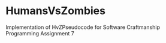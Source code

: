 # HumansVsZombies
Implementation of HvZPseudocode for Software Craftmanship Programming Assignment 7
